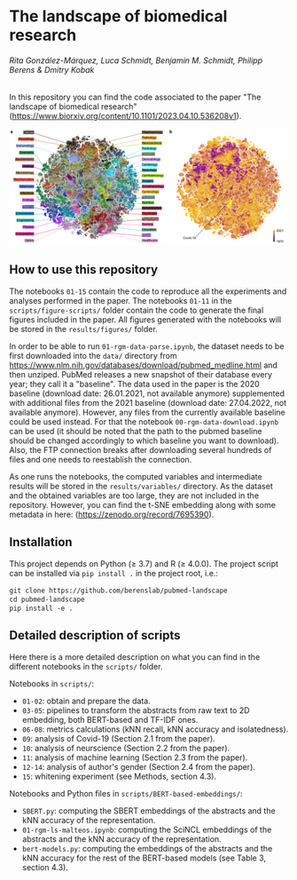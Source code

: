# The landscape of biomedical research
###### Rita González-Márquez, Luca Schmidt, Benjamin M. Schmidt, Philipp Berens & Dmitry Kobak

In this repository you can find the code associated to the paper "The landscape of biomedical research" (https://www.biorxiv.org/content/10.1101/2023.04.10.536208v1).

![alt text](https://github.com/berenslab/pubmed-landscape/blob/main/results/figures/fig_1_general_embedding.png?raw=true)


## How to use this repository

The notebooks `01-15` contain the code to reproduce all the experiments and analyses performed in the paper. The notebooks `01-11` in the `scripts/figure-scripts/` folder contain the code to generate the final figures included in the paper. All figures generated with the notebooks will be stored in the `results/figures/` folder.

In order to be able to run `01-rgm-data-parse.ipynb`, the dataset needs to be first downloaded into the `data/` directory from https://www.nlm.nih.gov/databases/download/pubmed_medline.html and then unziped. PubMed releases a new snapshot of their database every year; they call it a "baseline". The data used in the paper is the 2020 baseline (download date: 26.01.2021, not available anymore) supplemented with additional files from the 2021 baseline (download date: 27.04.2022, not available anymore). However, any files from the currently available baseline could be used instead. For that the notebook `00-rgm-data-download.ipynb` can be used (it should be noted that the path to the pubmed baseline should be changed accordingly to which baseline you want to download). Also, the FTP connection breaks after downloading several hundreds of files and one needs to reestablish the connection.

As one runs the notebooks, the computed variables and intermediate results will be stored in the `results/variables/` directory. As the dataset and the obtained variables are too large, they are not included in the repository. However, you can find the t-SNE embedding along with some metadata in here: (https://zenodo.org/record/7695390).


## Installation
This project depends on Python ($\geq$ 3.7) and R ($\geq$ 4.0.0). The project script can be installed via `pip install .` in the project root, i.e.:
```
git clone https://github.com/berenslab/pubmed-landscape
cd pubmed-landscape
pip install -e .
```


## Detailed description of scripts

Here there is a more detailed description on what you can find in the different notebooks in the `scripts/` folder.

Notebooks in `scripts/`:
- `01-02`: obtain and prepare the data.
- `03-05`: pipelines to transform the abstracts from raw text to 2D embedding, both BERT-based and TF-IDF ones.
- `06-08`: metrics calculations (kNN recall, kNN accuracy and isolatedness).
- `09`: analysis of Covid-19 (Section 2.1 from the paper).
- `10`: analysis of neurscience (Section 2.2 from the paper).
- `11`: analysis of machine learning (Section 2.3 from the paper).
- `12-14`: analysis of author's gender (Section 2.4 from the paper).
- `15`: whitening experiment (see Methods, section 4.3).

Notebooks and Python files in `scripts/BERT-based-embeddings/`:
- `SBERT.py`: computing the SBERT embeddings of the abstracts and the kNN accuracy of the representation.
- `01-rgm-ls-malteos.ipynb`: computing the SciNCL embeddings of the abstracts and the kNN accuracy of the representation.
- `bert-models.py`: computing the embeddings of the abstracts and the kNN accuracy for the rest of the BERT-based models (see Table 3, section 4.3).
